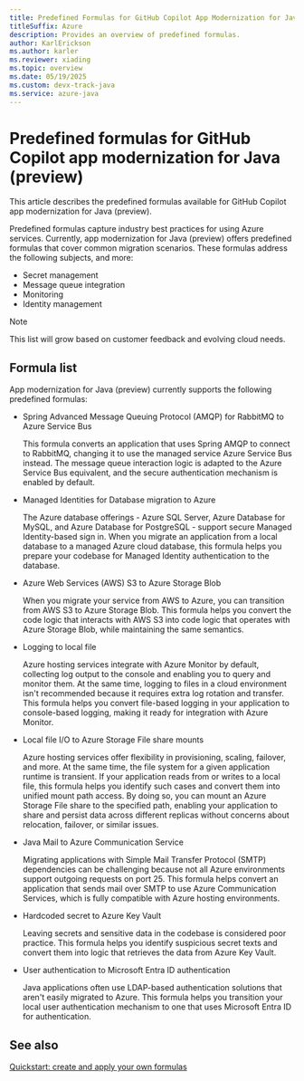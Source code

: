 ```yaml
---
title: Predefined Formulas for GitHub Copilot App Modernization for Java (Preview)
titleSuffix: Azure
description: Provides an overview of predefined formulas.
author: KarlErickson
ms.author: karler
ms.reviewer: xiading
ms.topic: overview
ms.date: 05/19/2025
ms.custom: devx-track-java
ms.service: azure-java
---
```


# Predefined formulas for GitHub Copilot app modernization for Java (preview)

This article describes the predefined formulas available for GitHub Copilot app modernization for Java (preview).

Predefined formulas capture industry best practices for using Azure services. Currently, app modernization for Java (preview) offers predefined formulas that cover common migration scenarios. These formulas address the following subjects, and more:

- Secret management
- Message queue integration
- Monitoring
- Identity management

> [!NOTE]
> This list will grow based on customer feedback and evolving cloud needs.

## Formula list

App modernization for Java (preview) currently supports the following predefined formulas:

- Spring Advanced Message Queuing Protocol (AMQP) for RabbitMQ to Azure Service Bus

  This formula converts an application that uses Spring AMQP to connect to RabbitMQ, changing it to use the managed service Azure Service Bus instead. The message queue interaction logic is adapted to the Azure Service Bus equivalent, and the secure authentication mechanism is enabled by default.

- Managed Identities for Database migration to Azure

  The Azure database offerings - Azure SQL Server, Azure Database for MySQL, and Azure Database for PostgreSQL - support secure Managed Identity-based sign in. When you migrate an application from a local database to a managed Azure cloud database, this formula helps you prepare your codebase for Managed Identity authentication to the database.

- Azure Web Services (AWS) S3 to Azure Storage Blob

  When you migrate your service from AWS to Azure, you can transition from AWS S3 to Azure Storage Blob. This formula helps you convert the code logic that interacts with AWS S3 into code logic that operates with Azure Storage Blob, while maintaining the same semantics.

- Logging to local file

  Azure hosting services integrate with Azure Monitor by default, collecting log output to the console and enabling you to query and monitor them. At the same time, logging to files in a cloud environment isn't recommended because it requires extra log rotation and transfer. This formula helps you convert file-based logging in your application to console-based logging, making it ready for integration with Azure Monitor.

- Local file I/O to Azure Storage File share mounts

  Azure hosting services offer flexibility in provisioning, scaling, failover, and more. At the same time, the file system for a given application runtime is transient. If your application reads from or writes to a local file, this formula helps you identify such cases and convert them into unified mount path access. By doing so, you can mount an Azure Storage File share to the specified path, enabling your application to share and persist data across different replicas without concerns about relocation, failover, or similar issues.

- Java Mail to Azure Communication Service

  Migrating applications with Simple Mail Transfer Protocol (SMTP) dependencies can be challenging because not all Azure environments support outgoing requests on port 25. This formula helps convert an application that sends mail over SMTP to use Azure Communication Services, which is fully compatible with Azure hosting environments.

- Hardcoded secret to Azure Key Vault

  Leaving secrets and sensitive data in the codebase is considered poor practice. This formula helps you identify suspicious secret texts and convert them into logic that retrieves the data from Azure Key Vault.

- User authentication to Microsoft Entra ID authentication

  Java applications often use LDAP-based authentication solutions that aren't easily migrated to Azure. This formula helps you transition your local user authentication mechanism to one that uses Microsoft Entra ID for authentication.

## See also

[Quickstart: create and apply your own formulas](migrate-github-copilot-app-modernization-for-java-quickstart-create-and-apply-your-own-formula.md)
